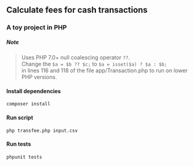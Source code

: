## Calculate fees for cash transactions

### A toy project in PHP

##### Note
> Uses PHP 7.0+ null coalescing operator `??`.<br>
> Change the `$a = $b ?? $c;` to `$a = isset($a) ? $a : $b;`<br>
> in lines 116 and 118 of the file app/Transaction.php to run on lower PHP versions.

#### Install dependencies
```
composer install
```
#### Run script
```
php transfee.php input.csv
```
#### Run tests
```
phpunit tests
```
